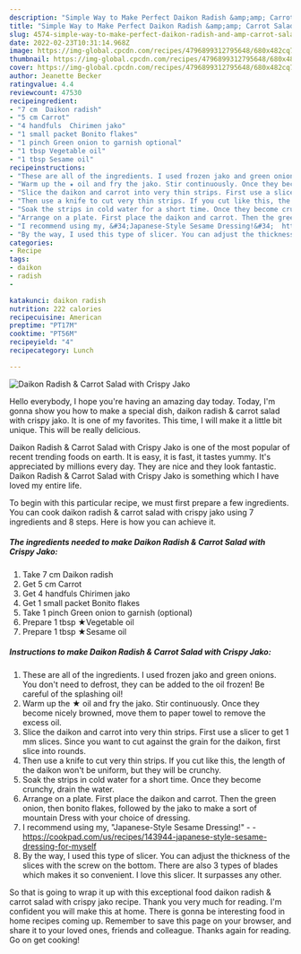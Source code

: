 ```yaml
---
description: "Simple Way to Make Perfect Daikon Radish &amp;amp; Carrot Salad with Crispy Jako"
title: "Simple Way to Make Perfect Daikon Radish &amp;amp; Carrot Salad with Crispy Jako"
slug: 4574-simple-way-to-make-perfect-daikon-radish-and-amp-carrot-salad-with-crispy-jako
date: 2022-02-23T10:31:14.968Z
image: https://img-global.cpcdn.com/recipes/4796899312795648/680x482cq70/daikon-radish-carrot-salad-with-crispy-jako-recipe-main-photo.jpg
thumbnail: https://img-global.cpcdn.com/recipes/4796899312795648/680x482cq70/daikon-radish-carrot-salad-with-crispy-jako-recipe-main-photo.jpg
cover: https://img-global.cpcdn.com/recipes/4796899312795648/680x482cq70/daikon-radish-carrot-salad-with-crispy-jako-recipe-main-photo.jpg
author: Jeanette Becker
ratingvalue: 4.4
reviewcount: 47530
recipeingredient:
- "7 cm  Daikon radish"
- "5 cm Carrot"
- "4 handfuls  Chirimen jako"
- "1 small packet Bonito flakes"
- "1 pinch Green onion to garnish optional"
- "1 tbsp Vegetable oil"
- "1 tbsp Sesame oil"
recipeinstructions:
- "These are all of the ingredients. I used frozen jako and green onions. You don&#39;t need to defrost, they can be added to the oil frozen! Be careful of the splashing oil!"
- "Warm up the ★ oil and fry the jako. Stir continuously. Once they become nicely browned, move them to paper towel to remove the excess oil."
- "Slice the daikon and carrot into very thin strips. First use a slicer to get 1 mm slices. Since you want to cut against the grain for the daikon, first slice into rounds."
- "Then use a knife to cut very thin strips. If you cut like this, the length of the daikon won&#39;t be uniform, but they will be crunchy."
- "Soak the strips in cold water for a short time. Once they become crunchy, drain the water."
- "Arrange on a plate. First place the daikon and carrot. Then the green onion, then bonito flakes, followed by the jako to make a sort of mountain Dress with your choice of dressing."
- "I recommend using my, &#34;Japanese-Style Sesame Dressing!&#34;  https://cookpad.com/us/recipes/143944-japanese-style-sesame-dressing-for-myself"
- "By the way, I used this type of slicer. You can adjust the thickness of the slices with the screw on the bottom. There are also 3 types of blades which makes it so convenient. I love this slicer. It surpasses any other."
categories:
- Recipe
tags:
- daikon
- radish
- 

katakunci: daikon radish  
nutrition: 222 calories
recipecuisine: American
preptime: "PT17M"
cooktime: "PT56M"
recipeyield: "4"
recipecategory: Lunch

---
```



![Daikon Radish &amp; Carrot Salad with Crispy Jako](https://img-global.cpcdn.com/recipes/4796899312795648/680x482cq70/daikon-radish-carrot-salad-with-crispy-jako-recipe-main-photo.jpg)

Hello everybody, I hope you're having an amazing day today. Today, I'm gonna show you how to make a special dish, daikon radish &amp; carrot salad with crispy jako. It is one of my favorites. This time, I will make it a little bit unique. This will be really delicious.



Daikon Radish &amp; Carrot Salad with Crispy Jako is one of the most popular of recent trending foods on earth. It is easy, it is fast, it tastes yummy. It's appreciated by millions every day. They are nice and they look fantastic. Daikon Radish &amp; Carrot Salad with Crispy Jako is something which I have loved my entire life.


To begin with this particular recipe, we must first prepare a few ingredients. You can cook daikon radish &amp; carrot salad with crispy jako using 7 ingredients and 8 steps. Here is how you can achieve it.

<!--inarticleads1-->

##### The ingredients needed to make Daikon Radish &amp; Carrot Salad with Crispy Jako:

1. Take 7 cm  Daikon radish
1. Get 5 cm Carrot
1. Get 4 handfuls  Chirimen jako
1. Get 1 small packet Bonito flakes
1. Take 1 pinch Green onion to garnish (optional)
1. Prepare 1 tbsp ★Vegetable oil
1. Prepare 1 tbsp ★Sesame oil




<!--inarticleads2-->

##### Instructions to make Daikon Radish &amp; Carrot Salad with Crispy Jako:

1. These are all of the ingredients. I used frozen jako and green onions. You don&#39;t need to defrost, they can be added to the oil frozen! Be careful of the splashing oil!
1. Warm up the ★ oil and fry the jako. Stir continuously. Once they become nicely browned, move them to paper towel to remove the excess oil.
1. Slice the daikon and carrot into very thin strips. First use a slicer to get 1 mm slices. Since you want to cut against the grain for the daikon, first slice into rounds.
1. Then use a knife to cut very thin strips. If you cut like this, the length of the daikon won&#39;t be uniform, but they will be crunchy.
1. Soak the strips in cold water for a short time. Once they become crunchy, drain the water.
1. Arrange on a plate. First place the daikon and carrot. Then the green onion, then bonito flakes, followed by the jako to make a sort of mountain Dress with your choice of dressing.
1. I recommend using my, &#34;Japanese-Style Sesame Dressing!&#34; -  - https://cookpad.com/us/recipes/143944-japanese-style-sesame-dressing-for-myself
1. By the way, I used this type of slicer. You can adjust the thickness of the slices with the screw on the bottom. There are also 3 types of blades which makes it so convenient. I love this slicer. It surpasses any other.




So that is going to wrap it up with this exceptional food daikon radish &amp; carrot salad with crispy jako recipe. Thank you very much for reading. I'm confident you will make this at home. There is gonna be interesting food in home recipes coming up. Remember to save this page on your browser, and share it to your loved ones, friends and colleague. Thanks again for reading. Go on get cooking!
